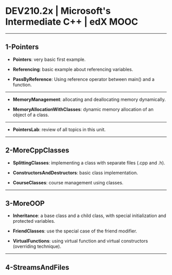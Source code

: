 # DEV210.2x | Microsoft's Intermediate C++ | edX MOOC

---

## 1-Pointers

- **Pointers**: very basic first example.

- **Referencing**: basic example about referencing variables.

- **PassByReference**: Using reference operator between main() and a function.

___

- **MemoryManagement**: allocating and deallocating memory dynamically.

- **MemoryAllocationWithClasses**: dynamic memory allocation of an object of a class.

___

- **PointersLab**: review of all topics in this unit.

---

## 2-MoreCppClasses

- **SplittingClasses**: implementing a class with separate files (.cpp and .h).

- **ConstructorsAndDestructors**: basic class implementation.

- **CourseClasses**: course management using classes.

---

## 3-MoreOOP

- **Inheritance**: a base class and a child class, with special initialization and protected variables.

- **FriendClasses**: use the special case of the friend modifier.

- **VirtualFunctions**: using virtual function and virtual constructors (overriding technique).

---

## 4-StreamsAndFiles